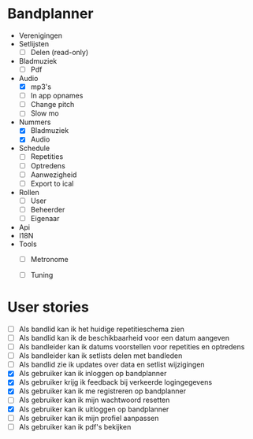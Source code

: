 # Bandplanner
- Verenigingen
- Setlijsten
    - [ ] Delen (read-only)
- Bladmuziek
    - [ ] Pdf
- Audio
    - [x] mp3's
    - [ ] In app opnames
    - [ ] Change pitch
    - [ ] Slow mo
- Nummers
    - [x] Bladmuziek
    - [x] Audio
- Schedule
    - [ ] Repetities
    - [ ] Optredens
    - [ ] Aanwezigheid
    - [ ] Export to ical

- Rollen
    - [ ] User
    - [ ] Beheerder
    - [ ] Eigenaar

- Api
- I18N
- Tools
    - [ ] Metronome
    - [ ] Tuning


# User stories

- [ ] Als bandlid kan ik het huidige repetitieschema zien
- [ ] Als bandlid kan ik de beschikbaarheid voor een datum aangeven
- [ ] Als bandleider kan ik datums voorstellen voor repetities en optredens
- [ ] Als bandleider kan ik setlists delen met bandleden
- [ ] Als bandlid zie ik updates over data en setlist wijzigingen
- [x] Als gebruiker kan ik inloggen op bandplanner
- [x] Als gebruiker krijg ik feedback bij verkeerde logingegevens
- [x] Als gebruiker kan ik me registreren op bandplanner
- [ ] Als gebruiker kan ik mijn wachtwoord resetten
- [x] Als gebruiker kan ik uitloggen op bandplanner
- [ ] Als gebruiker kan ik mijn profiel aanpassen
- [ ] Als gebruiker kan ik pdf's bekijken
